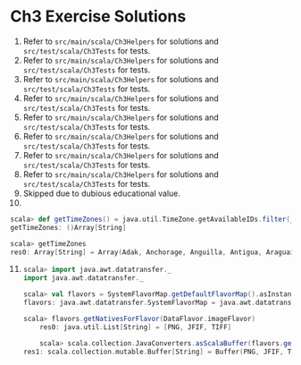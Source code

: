 # Ch3 Exercise Solutions
1. Refer to `src/main/scala/Ch3Helpers` for solutions and `src/test/scala/Ch3Tests` for tests.
2. Refer to `src/main/scala/Ch3Helpers` for solutions and `src/test/scala/Ch3Tests` for tests.
3. Refer to `src/main/scala/Ch3Helpers` for solutions and `src/test/scala/Ch3Tests` for tests.
4. Refer to `src/main/scala/Ch3Helpers` for solutions and `src/test/scala/Ch3Tests` for tests.
5. Refer to `src/main/scala/Ch3Helpers` for solutions and `src/test/scala/Ch3Tests` for tests.
6. Refer to `src/main/scala/Ch3Helpers` for solutions and `src/test/scala/Ch3Tests` for tests.
7. Refer to `src/main/scala/Ch3Helpers` for solutions and `src/test/scala/Ch3Tests` for tests.
8. Refer to `src/main/scala/Ch3Helpers` for solutions and `src/test/scala/Ch3Tests` for tests.
9. Skipped due to dubious educational value.
10.  
```scala
scala> def getTimeZones() = java.util.TimeZone.getAvailableIDs.filter(_.contains("America/")).map(_.substring(8)).sorted
getTimeZones: ()Array[String]

scala> getTimeZones
res0: Array[String] = Array(Adak, Anchorage, Anguilla, Antigua, Araguaina, Argentina/Buenos_Aires, Argentina/Catamarca, Argentina/ComodRivadavia, Argentina/Cordoba, Argentina/Jujuy, Argentina/La_Rioja, Argentina/Mendoza, Argentina/Rio_Gallegos, Argentina/Salta, Argentina/San_Juan, Argentina/San_Luis, Argentina/Tucuman, Argentina/Ushuaia, Aruba, Asuncion, Atikokan, Atka, Bahia, Bahia_Banderas, Barbados, Belem, Belize, Blanc-Sablon, Boa_Vista, Bogota, Boise, Buenos_Aires, Cambridge_Bay, Campo_Grande, Cancun, Caracas, Catamarca, Cayenne, Cayman, Chicago, Chihuahua, Coral_Harbour, Cordoba, Costa_Rica, Creston, Cuiaba, Curacao, Danmarkshavn, Dawson, Dawson_Creek, Denver, Detroit, Dominica, Edmonton, Eirunepe, El_Salvador, Ensenada, Fort_Nelson, Fort_Wayne, Fortaleza..
```
11.  
    ```scala
    scala> import java.awt.datatransfer._
    import java.awt.datatransfer._

    scala> val flavors = SystemFlavorMap.getDefaultFlavorMap().asInstanceOf[SystemFlavorMap]
    flavors: java.awt.datatransfer.SystemFlavorMap = java.awt.datatransfer.SystemFlavorMap@58d6e55a

    scala> flavors.getNativesForFlavor(DataFlavor.imageFlavor)
        res0: java.util.List[String] = [PNG, JFIF, TIFF]

        scala> scala.collection.JavaConverters.asScalaBuffer(flavors.getNativesForFlavor(DataFlavor.imageFlavor))
    res1: scala.collection.mutable.Buffer[String] = Buffer(PNG, JFIF, TIFF)
    ```

